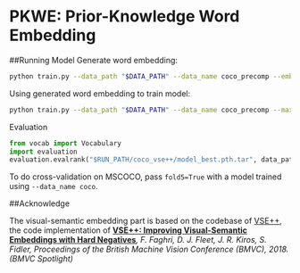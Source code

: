 # PKWE: Prior-Knowledge Word Embedding

##Running Model
Generate word embedding: 
```bash
python train.py --data_path "$DATA_PATH" --data_name coco_precomp --embed_gererate
```
Using generated word embedding to train model:
```bash
python train.py --data_path "$DATA_PATH" --data_name coco_precomp --max_violation
```
Evaluation
```python
from vocab import Vocabulary
import evaluation
evaluation.evalrank("$RUN_PATH/coco_vse++/model_best.pth.tar", data_path="$DATA_PATH", split="test")'
```
To do cross-validation on MSCOCO, pass `fold5=True` with a model trained using 
`--data_name coco`.

##Acknowledge

The visual-semantic embedding part is based on the codebase of [VSE++](https://github.com/fartashf/vsepp), the code implementation of **[VSE++: Improving Visual-Semantic Embeddings with Hard Negatives](https://arxiv.org/abs/1707.05612)***, F. Faghri, D. J. Fleet, J. R. Kiros, S. Fidler, Proceedings of the British Machine Vision Conference (BMVC),  2018. (BMVC Spotlight)*
